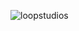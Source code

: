 ![loopstudios](https://user-images.githubusercontent.com/54950722/227722620-8785f142-656b-49f6-9e51-b535a3fee45d.png)

